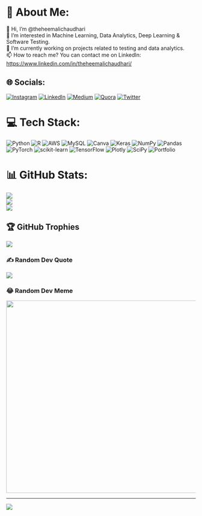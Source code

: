 # 💫 About Me:
👋 Hi, I’m @theheemalichaudhari<br>👀 I’m interested in Machine Learning, Data Analytics, Deep Learning & Software Testing.<br>🌱 I’m currently working on projects related to testing and data analytics.<br>📫 How to reach me? You can contact me on LinkedIn: https://www.linkedin.com/in/theheemalichaudhari/


## 🌐 Socials:
[![Instagram](https://img.shields.io/badge/Instagram-%23E4405F.svg?logo=Instagram&logoColor=white)](https://instagram.com/@theheemalichaudhari) [![LinkedIn](https://img.shields.io/badge/LinkedIn-%230077B5.svg?logo=linkedin&logoColor=white)](https://linkedin.com/in/@theheemalichaudhari) [![Medium](https://img.shields.io/badge/Medium-12100E?logo=medium&logoColor=white)](https://medium.com/@@theheemalichaudhari) [![Quora](https://img.shields.io/badge/Quora-%23B92B27.svg?logo=Quora&logoColor=white)](https://quora.com/profile/Heemali) [![Twitter](https://img.shields.io/badge/Twitter-%231DA1F2.svg?logo=Twitter&logoColor=white)](https://twitter.com/@theheemalic) 

# 💻 Tech Stack:
![Python](https://img.shields.io/badge/python-3670A0?style=plastic&logo=python&logoColor=ffdd54) ![R](https://img.shields.io/badge/r-%23276DC3.svg?style=plastic&logo=r&logoColor=white) ![AWS](https://img.shields.io/badge/AWS-%23FF9900.svg?style=plastic&logo=amazon-aws&logoColor=white) ![MySQL](https://img.shields.io/badge/mysql-%2300f.svg?style=plastic&logo=mysql&logoColor=white) ![Canva](https://img.shields.io/badge/Canva-%2300C4CC.svg?style=plastic&logo=Canva&logoColor=white) ![Keras](https://img.shields.io/badge/Keras-%23D00000.svg?style=plastic&logo=Keras&logoColor=white) ![NumPy](https://img.shields.io/badge/numpy-%23013243.svg?style=plastic&logo=numpy&logoColor=white) ![Pandas](https://img.shields.io/badge/pandas-%23150458.svg?style=plastic&logo=pandas&logoColor=white) ![PyTorch](https://img.shields.io/badge/PyTorch-%23EE4C2C.svg?style=plastic&logo=PyTorch&logoColor=white) ![scikit-learn](https://img.shields.io/badge/scikit--learn-%23F7931E.svg?style=plastic&logo=scikit-learn&logoColor=white) ![TensorFlow](https://img.shields.io/badge/TensorFlow-%23FF6F00.svg?style=plastic&logo=TensorFlow&logoColor=white) ![Plotly](https://img.shields.io/badge/Plotly-%233F4F75.svg?style=plastic&logo=plotly&logoColor=white) ![SciPy](https://img.shields.io/badge/SciPy-%230C55A5.svg?style=plastic&logo=scipy&logoColor=%white) ![Portfolio](https://img.shields.io/badge/Portfolio-%23000000.svg?style=plastic&logo=firefox&logoColor=#FF7139)
# 📊 GitHub Stats:
![](https://github-readme-stats.vercel.app/api?username=theheemalichaudhari&theme=algolia&hide_border=false&include_all_commits=true&count_private=true)<br/>
![](https://github-readme-streak-stats.herokuapp.com/?user=theheemalichaudhari&theme=algolia&hide_border=false)<br/>
![](https://github-readme-stats.vercel.app/api/top-langs/?username=theheemalichaudhari&theme=algolia&hide_border=false&include_all_commits=true&count_private=true&layout=compact)

## 🏆 GitHub Trophies
![](https://github-profile-trophy.vercel.app/?username=theheemalichaudhari&theme=onedark&no-frame=true&no-bg=true&margin-w=4)

### ✍️ Random Dev Quote
![](https://quotes-github-readme.vercel.app/api?type=horizontal&theme=radical)

### 😂 Random Dev Meme
<img src="https://random-memer.herokuapp.com/" width="512px"/>

---
[![](https://visitcount.itsvg.in/api?id=theheemalichaudhari&icon=1&color=10)](https://visitcount.itsvg.in)

<!-- Proudly created with GPRM ( https://gprm.itsvg.in ) -->

